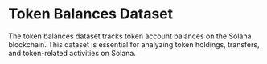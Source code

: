 # Token Balances Dataset

The token balances dataset tracks token account balances on the Solana blockchain. This dataset is essential for analyzing token holdings, transfers, and token-related activities on Solana.

